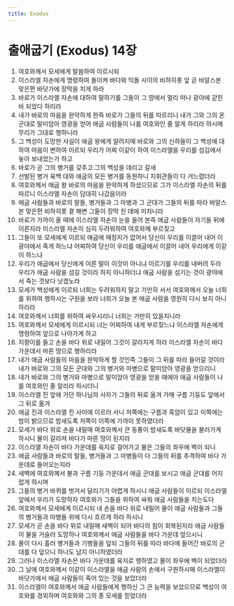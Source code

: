 ```yaml
---
title: Exodus
---
```


# 출애굽기 (Exodus) 14장
1. 여호와께서 모세에게 말씀하여 이르시되
1. 이스라엘 자손에게 명령하여 돌이켜 바다와 믹돌 사이의 비하히롯 앞 곧 바알스본 맞은편 바닷가에 장막을 치게 하라
1. 바로가 이스라엘 자손에 대하여 말하기를 그들이 그 땅에서 멀리 떠나 광야에 갇힌 바 되었다 하리라
1. 내가 바로의 마음을 완악하게 한즉 바로가 그들의 뒤를 따르리니 내가 그와 그의 온 군대로 말미암아 영광을 얻어 애굽 사람들이 나를 여호와인 줄 알게 하리라 하시매 무리가 그대로 행하니라
1. 그 백성이 도망한 사실이 애굽 왕에게 알려지매 바로와 그의 신하들이 그 백성에 대하여 마음이 변하여 이르되 우리가 어찌 이같이 하여 이스라엘을 우리를 섬김에서 놓아 보내었는가 하고
1. 바로가 곧 그의 병거를 갖추고 그의 백성을 데리고 갈새
1. 선발된 병거 육백 대와 애굽의 모든 병거를 동원하니 지휘관들이 다 거느렸더라
1. 여호와께서 애굽 왕 바로의 마음을 완악하게 하셨으므로 그가 이스라엘 자손의 뒤를 따르니 이스라엘 자손이 담대히 나갔음이라
1. 애굽 사람들과 바로의 말들, 병거들과 그 마병과 그 군대가 그들의 뒤를 따라 바알스본 맞은편 비하히롯 곁 해변 그들이 장막 친 데에 미치니라
1. 바로가 가까이 올 때에 이스라엘 자손이 눈을 들어 본즉 애굽 사람들이 자기들 뒤에 이른지라 이스라엘 자손이 심히 두려워하여 여호와께 부르짖고
1. 그들이 또 모세에게 이르되 애굽에 매장지가 없어서 당신이 우리를 이끌어 내어 이 광야에서 죽게 하느냐 어찌하여 당신이 우리를 애굽에서 이끌어 내어 우리에게 이같이 하느냐
1. 우리가 애굽에서 당신에게 이른 말이 이것이 아니냐 이르기를 우리를 내버려 두라 우리가 애굽 사람을 섬길 것이라 하지 아니하더냐 애굽 사람을 섬기는 것이 광야에서 죽는 것보다 낫겠노라
1. 모세가 백성에게 이르되 너희는 두려워하지 말고 가만히 서서 여호와께서 오늘 너희를 위하여 행하시는 구원을 보라 너희가 오늘 본 애굽 사람을 영원히 다시 보지 아니하리라
1. 여호와께서 너희를 위하여 싸우시리니 너희는 가만히 있을지니라
1. 여호와께서 모세에게 이르시되 너는 어찌하여 내게 부르짖느냐 이스라엘 자손에게 명령하여 앞으로 나아가게 하고
1. 지팡이를 들고 손을 바다 위로 내밀어 그것이 갈라지게 하라 이스라엘 자손이 바다 가운데서 마른 땅으로 행하리라
1. 내가 애굽 사람들의 마음을 완악하게 할 것인즉 그들이 그 뒤를 따라 들어갈 것이라 내가 바로와 그의 모든 군대와 그의 병거와 마병으로 말미암아 영광을 얻으리니
1. 내가 바로와 그의 병거와 마병으로 말미암아 영광을 얻을 때에야 애굽 사람들이 나를 여호와인 줄 알리라 하시더니
1. 이스라엘 진 앞에 가던 하나님의 사자가 그들의 뒤로 옮겨 가매 구름 기둥도 앞에서 그 뒤로 옮겨
1. 애굽 진과 이스라엘 진 사이에 이르러 서니 저쪽에는 구름과 흑암이 있고 이쪽에는 밤이 밝으므로 밤새도록 저쪽이 이쪽에 가까이 못하였더라
1. 모세가 바다 위로 손을 내밀매 여호와께서 큰 동풍이 밤새도록 바닷물을 물러가게 하시니 물이 갈라져 바다가 마른 땅이 된지라
1. 이스라엘 자손이 바다 가운데를 육지로 걸어가고 물은 그들의 좌우에 벽이 되니
1. 애굽 사람들과 바로의 말들, 병거들과 그 마병들이 다 그들의 뒤를 추격하여 바다 가운데로 들어오는지라
1. 새벽에 여호와께서 불과 구름 기둥 가운데서 애굽 군대를 보시고 애굽 군대를 어지럽게 하시며
1. 그들의 병거 바퀴를 벗겨서 달리기가 어렵게 하시니 애굽 사람들이 이르되 이스라엘 앞에서 우리가 도망하자 여호와가 그들을 위하여 싸워 애굽 사람들을 치는도다
1. 여호와께서 모세에게 이르시되 네 손을 바다 위로 내밀어 물이 애굽 사람들과 그들의 병거들과 마병들 위에 다시 흐르게 하라 하시니
1. 모세가 곧 손을 바다 위로 내밀매 새벽이 되어 바다의 힘이 회복된지라 애굽 사람들이 물을 거슬러 도망하나 여호와께서 애굽 사람들을 바다 가운데 엎으시니
1. 물이 다시 흘러 병거들과 기병들을 덮되 그들의 뒤를 따라 바다에 들어간 바로의 군대를 다 덮으니 하나도 남지 아니하였더라
1. 그러나 이스라엘 자손은 바다 가운데를 육지로 행하였고 물이 좌우에 벽이 되었더라
1. 그 날에 여호와께서 이같이 이스라엘을 애굽 사람의 손에서 구원하시매 이스라엘이 바닷가에서 애굽 사람들이 죽어 있는 것을 보았더라
1. 이스라엘이 여호와께서 애굽 사람들에게 행하신 그 큰 능력을 보았으므로 백성이 여호와를 경외하며 여호와와 그의 종 모세를 믿었더라